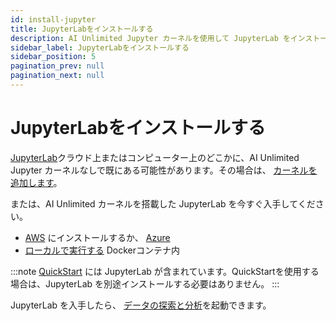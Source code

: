 ```yaml
---
id: install-jupyter
title: JupyterLabをインストールする
description: AI Unlimited Jupyter カーネルを使用して JupyterLab をインストールするためのオプションを参照してください。
sidebar_label: JupyterLabをインストールする
sidebar_position: 5
pagination_prev: null
pagination_next: null
---
```


# JupyterLabをインストールする

[JupyterLab](https://jupyter.org/)クラウド上またはコンピューター上のどこかに、AI Unlimited Jupyter カーネルなしで既にある可能性があります。その場合は、 [カーネルを追加します](https://downloads.teradata.com/download/tools/teradata-ai-unlimited-jupyter-kernel)。

または、AI Unlimited カーネルを搭載した JupyterLab を今すぐ入手してください。

- [AWS](./install-jupyterlab-aws.md) にインストールするか、 [Azure](./install-jupyterlab-azure.md)
- [ローカルで実行する](./run-jupyterlab-docker.md) Dockerコンテナ内

:::note
[QuickStart](../quickstart/index.md) には JupyterLab が含まれています。QuickStartを使用する場合は、JupyterLab を別途インストールする必要はありません。
:::

JupyterLab を入手したら、 [データの探索と分析](../../explore-and-analyze-data/index.md)を起動できます。
